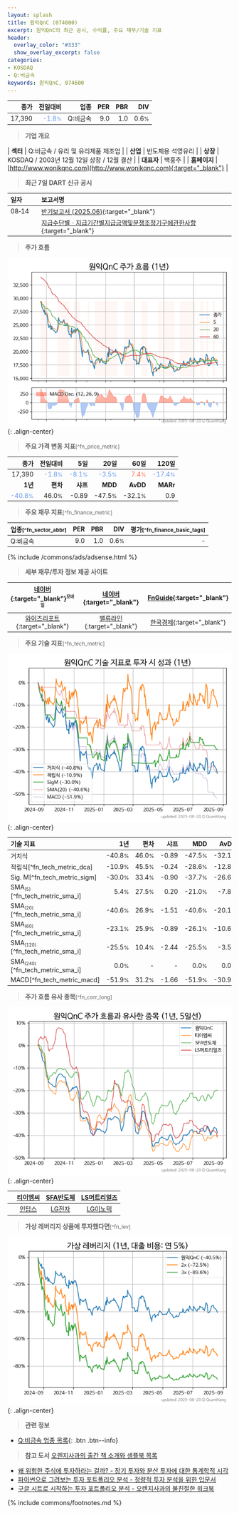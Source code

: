 ```yaml
---
layout: splash
title: 원익QnC (074600)
excerpt: 원익QnC의 최근 공시, 수익률, 주요 재무/기술 지표
header:
  overlay_color: "#333"
  show_overlay_excerpt: false
categories:
- KOSDAQ
- Q:비금속
keywords: 원익QnC, 074600
---
```


| **종가** | **전일대비** | **업종** | **PER** | **PBR** | **DIV** |
| -------: | -----------: | -------: | ------: | ------: | ------: |
| 17,390 | <span style="color: cornflowerblue">-1.8<small>%</small></span> | Q:비금속 | 9.0 | 1.0 | 0.6<small>%</small> |

<!-- more -->


> **기업 개요**<a id="company"></a>

| <span style="white-space:nowrap;">**섹터**</span> | Q:비금속 / 유리 및 유리제품 제조업 |
| <span style="white-space:nowrap;">**산업**</span> | 반도체용 석영유리 |
| <span style="white-space:nowrap;">**상장**</span> | KOSDAQ / 2003년 12월 12일 상장 / 12월 결산 |
| <span style="white-space:nowrap;">**대표자**</span> | 백홍주 |
| <span style="white-space:nowrap;">**홈페이지**</span> | [http://www.wonikqnc.com](http://www.wonikqnc.com){:target="_blank"} |


> **최근 7일 DART 신규 공시**<a id="dart"></a>

| **일자** |      | **보고서명** |
| :------- | :--- | :----------- |
| 08&#x2011;14 | | [반기보고서 (2025.06)](https://dart.fss.or.kr/dsaf001/main.do?rcpNo=20250814002537){:target="_blank"} |
|  | | [지급수단별ㆍ지급기간별지급금액및분쟁조정기구에관한사항](https://dart.fss.or.kr/dsaf001/main.do?rcpNo=20250814000939){:target="_blank"} |


> **주가 흐름**<a id="price"></a>

![074600](/stock/images/074600.png){: .align-center}


> **주요 가격 변동 지표**<small>[^fn_price_metric]</small>

| **종가** | **전일대비** | **5일** | **20일** | **60일** | **120일** |
| -------: | -----------: | ------: | -------: | -------: | --------: |
| 17,390 | <span style="color: cornflowerblue">-1.8<small>%</small></span> | <span style="color: cornflowerblue">-8.1<small>%</small></span> | <span style="color: cornflowerblue">-3.5<small>%</small></span> | <span style="color: tomato">7.4<small>%</small></span> | <span style="color: cornflowerblue">-17.4<small>%</small></span> |
| **1년** | **편차** | **샤프** | **MDD** | **AvDD** | **MARr** |
| <span style="color: cornflowerblue">-40.8<small>%</small></span> | 46.0<small>%</small> | -0.89 | -47.5<small>%</small> | -32.1<small>%</small> | 0.9 |


> **주요 재무 지표**<small>[^fn_finance_metric]</small>

| **업종**<small>[^fn_sector_abbr]</small> | **PER** | **PBR** | **DIV** | **평가**<small>[^fn_finance_basic_tags]</small> |
| :--------------------------------------- | ------: | ------: | ------: | ----------------------------------------------: |
| Q:비금속 | 9.0 | 1.0 | 0.6<small>%</small> | - |



{% include /commons/ads/adsense.html %}

> **세부 재무/투자 정보 제공 사이트**

| [네이버](https://m.stock.naver.com/domestic/stock/074600/finance/summary){:target="_blank"}<sup><small>모바일</small></sup> | [네이버](https://finance.naver.com/item/coinfo.naver?code=074600){:target="_blank"} | [FnGuide](https://comp.fnguide.com/SVO2/ASP/SVD_Invest.asp?gicode=A074600&MenuYn=Y){:target="_blank"} |
| :---: | :---: | :---: |
| [와이즈리포트](https://comp.wisereport.co.kr/company/c1040001.aspx?cmp_cd=074600){:target="_blank"} | [밸류라인](https://www.valueline.co.kr/finance/summary/074600){:target="_blank"} | [한국경제](https://markets.hankyung.com/stock/074600/financial-summary){:target="_blank"} |


> **주요 기술 지표**<small>[^fn_tech_metric]</small>


![074600](/stock/images/074600_tech.png){: .align-center}

| **기술 지표** | **1년** | **편차** | **샤프** | **MDD** | **AvDD** |
| :------------ | ------: | -----------: | -------: | ------: | -------: |
| 거치식 | -40.8<small>%</small> | 46.0<small>%</small> | -0.89 | -47.5<small>%</small> | -32.1<small>%</small> |
| 적립식[^fn_tech_metric_dca] | -10.9<small>%</small> | 45.5<small>%</small> | -0.24 | -28.6<small>%</small> | -12.8<small>%</small> |
| Sig. M[^fn_tech_metric_sigm] | -30.0<small>%</small> | 33.4<small>%</small> | -0.90 | -37.7<small>%</small> | -26.6<small>%</small> |
| SMA<small><sub>(5)</sub></small>[^fn_tech_metric_sma_i] | 5.4<small>%</small> | 27.5<small>%</small> | 0.20 | -21.0<small>%</small> | -7.8<small>%</small> |
| SMA<small><sub>(20)</sub></small>[^fn_tech_metric_sma_i] | -40.6<small>%</small> | 26.9<small>%</small> | -1.51 | -40.6<small>%</small> | -20.1<small>%</small> |
| SMA<small><sub>(60)</sub></small>[^fn_tech_metric_sma_i] | -23.1<small>%</small> | 25.9<small>%</small> | -0.89 | -26.1<small>%</small> | -10.6<small>%</small> |
| SMA<small><sub>(120)</sub></small>[^fn_tech_metric_sma_i] | -25.5<small>%</small> | 10.4<small>%</small> | -2.44 | -25.5<small>%</small> | -3.5<small>%</small> |
| SMA<small><sub>(240)</sub></small>[^fn_tech_metric_sma_i] | 0.0<small>%</small> | - | - | 0.0<small>%</small> | 0.0<small>%</small> |
| MACD[^fn_tech_metric_macd] | -51.9<small>%</small> | 31.2<small>%</small> | -1.66 | -51.9<small>%</small> | -30.9<small>%</small> |


> **주가 흐름 유사 종목**<a id="corr"></a><small>[^fn_corr_long]</small>

![074600](/stock/images/074600_corr.png){: .align-center}

|       | [티이엠씨](/425040/) | [SFA반도체](/036540/) | [LS머트리얼즈](/417200/) |
| :---: | :------------------------------------: | :------------------------------------: | :------------------------------------: |
|       | [인탑스](/049070/) | [LG전자](/066570/) | [LG이노텍](/011070/) |


> **가상 레버리지 상품에 투자했다면**<a id="2x"></a><small>[^fn_lev]</small>

![074600](/stock/images/074600_2x.png){: .align-center}


> **관련 정보**

- [Q:비금속 업종 목록](/stats/sector/kosdaq_업종_비금속_종목/){: .btn .btn--info}

> **참고 도서** [오렌지사과의 출간 책 소개와 샘플북 목록](https://kongdori.tistory.com/691)

- [왜 위험한 주식에 투자하라는 걸까? - 장기 투자와 분산 투자에 대한 통계학적 시각](https://kongdori.tistory.com/421)
- [파이썬으로 그려보는 투자 포트폴리오 분석  - 정량적 투자 분석을 위한 입문서](https://kongdori.tistory.com/643)
- [구글 시트로 시작하는 투자 포트폴리오 분석 - 오렌지사과의 불친절한 워크북](https://kongdori.tistory.com/449)


{% include commons/footnotes.md %}